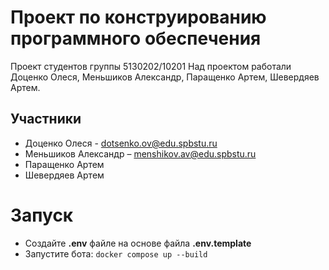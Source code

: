 # Проект по конструированию программного обеспечения
Проект студентов группы 5130202/10201 
Над проектом работали Доценко Олеся, Меньшиков Александр, Паращенко Артем, Шевердяев Артем.

## Участники

* Доценко Олеся - dotsenko.ov@edu.spbstu.ru
* Меньшиков Александр – menshikov.av@edu.spbstu.ru
* Паращенко Артем
* Шевердяев Артем

# Запуск

- Создайте **.env** файле на основе файла **.env.template**
- Запустите бота:
```docker compose up --build```
